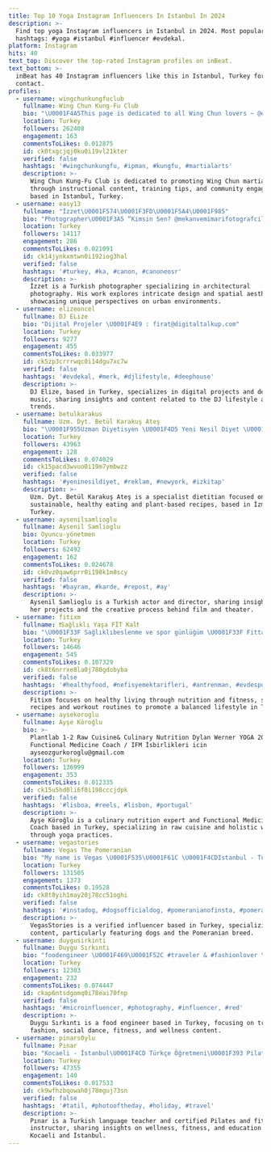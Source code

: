 ```yaml
---
title: Top 10 Yoga Instagram Influencers In Istanbul In 2024
description: >-
  Find top yoga Instagram influencers in Istanbul in 2024. Most popular
  hashtags: #yoga #istanbul #influencer #evdekal.
platform: Instagram
hits: 40
text_top: Discover the top-rated Instagram profiles on inBeat.
text_bottom: >-
  inBeat has 40 Instagram influencers like this in Istanbul, Turkey for you to
  contact.
profiles:
  - username: wingchunkungfuclub
    fullname: Wing Chun Kung-Fu Club
    bio: "\U0001F4A5This page is dedicated to all Wing Chun lovers ~ @eneskoch \U0001F4CDIstanbul \U0001F449 Contact DM"
    location: Turkey
    followers: 262408
    engagement: 163
    commentsToLikes: 0.012875
    id: ck0txgcjqj0ku0i19vl21kter
    verified: false
    hashtags: '#wingchunkungfu, #ipman, #kungfu, #martialarts'
    description: >-
      Wing Chun Kung-Fu Club is dedicated to promoting Wing Chun martial arts
      through instructional content, training tips, and community engagement,
      based in Istanbul, Turkey.
  - username: easy13
    fullname: "İzzet\U0001F574\U0001F3FD\U0001F5A4\U0001F985"
    bio: "Photographer\U0001F3A5 “Kimsin Sen? @mekanvemimarifotografcilik @birkasmasali"
    location: Turkey
    followers: 14117
    engagement: 286
    commentsToLikes: 0.021091
    id: ck14jynkxmtwn0i192iog3hal
    verified: false
    hashtags: '#turkey, #ka, #canon, #canoneosr'
    description: >-
      İzzet is a Turkish photographer specializing in architectural
      photography. His work explores intricate design and spatial aesthetics,
      showcasing unique perspectives on urban environments.
  - username: elizeoncel
    fullname: DJ ELize
    bio: "Dijital Projeler \U0001F4E9 : firat@digitaltalkup.com"
    location: Turkey
    followers: 9277
    engagement: 455
    commentsToLikes: 0.033977
    id: ck5zp3crrrwqc0i14dgu7xc7w
    verified: false
    hashtags: '#evdekal, #merk, #djlifestyle, #deephouse'
    description: >-
      DJ Elize, based in Turkey, specializes in digital projects and deep house
      music, sharing insights and content related to the DJ lifestyle and music
      trends.
  - username: betulkarakus
    fullname: Uzm. Dyt. Betül Karakuş Ateş
    bio: "\U0001F955Uzman Diyetisyen \U0001F4D5 Yeni Nesil Diyet \U0001F331Sürdürülebilir, Sağlıklı Beslenme ve Yaşam \U0001F33FBitki bazlı, gezegen dostu tarifler \U0001F4CDİZMİR #gezegenibesle"
    location: Turkey
    followers: 43963
    engagement: 128
    commentsToLikes: 0.074029
    id: ck15pacd3wvuo0i19m7ymbwzz
    verified: false
    hashtags: '#yeninesildiyet, #reklam, #newyork, #izkitap'
    description: >-
      Uzm. Dyt. Betül Karakuş Ateş is a specialist dietitian focused on
      sustainable, healthy eating and plant-based recipes, based in İzmir,
      Turkey.
  - username: aysenilsamlioglu
    fullname: Aysenil Samlioglu
    bio: Oyuncu-yönetmen
    location: Turkey
    followers: 62492
    engagement: 162
    commentsToLikes: 0.024678
    id: ck0vz0qaw6prr0i198k1m8scy
    verified: false
    hashtags: '#bayram, #karde, #repost, #ay'
    description: >-
      Aysenil Samlioglu is a Turkish actor and director, sharing insights into
      her projects and the creative process behind film and theater.
  - username: fitixm
    fullname: ❗️Sağlıklı Yaşa FİT Kal❗️
    bio: "\U0001F33F Sağlıklıbeslenme ve spor günlüğüm \U0001F33F Fittarifler ve Fittabaklar \U0001F4AB#fitixm Daha az ye,daha çok su iç daha çok hareket et!"
    location: Turkey
    followers: 14646
    engagement: 545
    commentsToLikes: 0.107329
    id: ck8t6nrrxe8la0j780gdobyba
    verified: false
    hashtags: '#healthyfood, #nefisyemektarifleri, #antrenman, #evdesporyap'
    description: >-
      Fitixm focuses on healthy living through nutrition and fitness, sharing
      recipes and workout routines to promote a balanced lifestyle in Turkey.
  - username: aysekoroglu
    fullname: Ayşe Köroğlu
    bio: >-
      Plantlab 1-2 Raw Cuisine& Culinary Nutrition Dylan Werner YOGA 200 HTT
      Functional Medicine Coach / IFM İsbirlikleri icin
      ayseozgurkoroglu@gmail.com
    location: Turkey
    followers: 136999
    engagement: 353
    commentsToLikes: 0.012335
    id: ck15u5hd0li6f0i198cccjdpk
    verified: false
    hashtags: '#lisboa, #reels, #lisbon, #portugal'
    description: >-
      Ayşe Köroğlu is a culinary nutrition expert and Functional Medicine
      Coach based in Turkey, specializing in raw cuisine and holistic wellness
      through yoga practices.
  - username: vegastories
    fullname: Vegas The Pomeranian
    bio: "My name is Vegas \U0001F535\U0001F61C \U0001F4CDIstanbul - Turkey"
    location: Turkey
    followers: 131505
    engagement: 1373
    commentsToLikes: 0.19528
    id: ck8t8yih1may20j78cc51oghi
    verified: false
    hashtags: '#instadog, #dogsofficialdog, #pomeranianofinsta, #pomeranianpuppy'
    description: >-
      VegasStories is a verified influencer based in Turkey, specializing in pet
      content, particularly featuring dogs and the Pomeranian breed.
  - username: duygusirkinti
    fullname: Duygu Sırkıntı
    bio: "foodengineer \U0001F469‍\U0001F52C #traveler & #fashionlover \U0001F30D✈\U0001F457\U0001F460\U0001F484\U0001F45C sociallatin & tango \U0001F483& yoga \U0001F9D8‍♀️ &\U0001F3CB‍♀️\U0001F3CA\U0001F3FB‍♀️\U0001F3C3‍♀️\U0001F6B4‍♀️\U0001F938‍♀️ collaboration \U0001F449\U0001F3FBDm İstanbul\U0001F4CD"
    location: Turkey
    followers: 12303
    engagement: 232
    commentsToLikes: 0.074447
    id: ckap6ntsdgomq0i78eai70fnp
    verified: false
    hashtags: '#microinfluencer, #photography, #influencer, #red'
    description: >-
      Duygu Sırkıntı is a food engineer based in Turkey, focusing on travel,
      fashion, social dance, fitness, and wellness content.
  - username: pinars0ylu
    fullname: Pınar
    bio: "Kocaeli - İstanbul\U0001F4CD Türkçe Öğretmeni\U0001F393 Pilates - Fitness Eğitmeni \U0001F32C \U0001F4E9pinarsoylu@gmail.com Somnio ergo sum..〰 @eventmag Private Club"
    location: Turkey
    followers: 47355
    engagement: 140
    commentsToLikes: 0.017533
    id: ck9wfhzbqowah0j78mguj73sn
    verified: false
    hashtags: '#tatil, #photooftheday, #holiday, #travel'
    description: >-
      Pınar is a Turkish language teacher and certified Pilates and fitness
      instructor, sharing insights on wellness, fitness, and education from
      Kocaeli and İstanbul.
---
```


